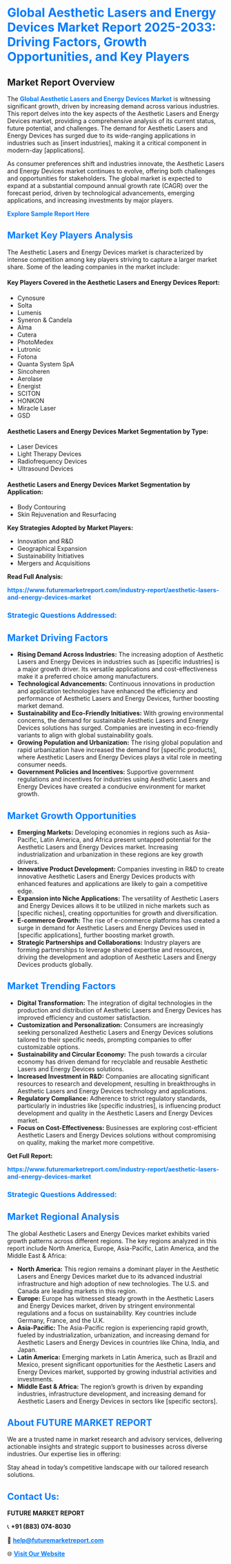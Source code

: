 <h1 style="color: #007BFF;">Global Aesthetic Lasers and Energy Devices Market Report 2025-2033: Driving Factors, Growth Opportunities, and Key Players</h1>

<section id="overview">
<h2>Market Report Overview</h2>
<p>The <a href="https://www.futuremarketreport.com/industry-report/aesthetic-lasers-and-energy-devices-market" style="color: #007BFF; text-decoration: none;"><strong>Global Aesthetic Lasers and Energy Devices Market</strong></a> is witnessing significant growth, driven by increasing demand across various industries. This report delves into the key aspects of the Aesthetic Lasers and Energy Devices market, providing a comprehensive analysis of its current status, future potential, and challenges. The demand for Aesthetic Lasers and Energy Devices has surged due to its wide-ranging applications in industries such as [insert industries], making it a critical component in modern-day [applications].</p>
<p>As consumer preferences shift and industries innovate, the Aesthetic Lasers and Energy Devices market continues to evolve, offering both challenges and opportunities for stakeholders. The global market is expected to expand at a substantial compound annual growth rate (CAGR) over the forecast period, driven by technological advancements, emerging applications, and increasing investments by major players.</p>
</section>

<section id="overview">
<p><a href="https://www.futuremarketreport.com/request-sample/reportId=85924" style="color: #007BFF; text-decoration: none;"><strong>Explore Sample Report Here</strong></a></p>
</section>

<section id="key-players">
<h2 style="color: #007BFF;">Market Key Players Analysis</h2>
<p>The Aesthetic Lasers and Energy Devices market is characterized by intense competition among key players striving to capture a larger market share. Some of the leading companies in the market include:</p>
<h4>Key Players Covered in the Aesthetic Lasers and Energy Devices Report:</h4>
<ul><li>Cynosure</li><li>Solta</li><li>Lumenis</li><li>Syneron &amp; Candela</li><li>Alma</li><li>Cutera</li><li>PhotoMedex</li><li>Lutronic</li><li>Fotona</li><li>Quanta System SpA</li><li>Sincoheren</li><li>Aerolase</li><li>Energist</li><li>SCITON</li><li>HONKON</li><li>Miracle Laser</li><li>GSD</li></ul>
<h4>Aesthetic Lasers and Energy Devices Market Segmentation by Type:</h4>
<ul><li>Laser Devices</li><li>Light Therapy Devices</li><li>Radiofrequency Devices</li><li>Ultrasound Devices</li></ul>

<h4>Aesthetic Lasers and Energy Devices Market Segmentation by Application:</h4>
<ul><li>Body Contouring</li><li>Skin Rejuvenation and Resurfacing</li></ul>
<p><strong>Key Strategies Adopted by Market Players:</strong></p>
<ul>
<li>Innovation and R&D</li>
<li>Geographical Expansion</li>
<li>Sustainability Initiatives</li>
<li>Mergers and Acquisitions</li>
</ul>
</section>

<section>
<p><strong>Read Full Analysis: </strong></p><a href="https://www.futuremarketreport.com/industry-report/aesthetic-lasers-and-energy-devices-market" style="color: #007BFF; text-decoration: none;"><strong>https://www.futuremarketreport.com/industry-report/aesthetic-lasers-and-energy-devices-market</strong></a>
<h3 style="color: #007BFF;">Strategic Questions Addressed:</h3>
</section>

<section id="driving-factors">
<h2 style="color: #007BFF;">Market Driving Factors</h2>
<ul>
<li><strong>Rising Demand Across Industries:</strong> The increasing adoption of Aesthetic Lasers and Energy Devices in industries such as [specific industries] is a major growth driver. Its versatile applications and cost-effectiveness make it a preferred choice among manufacturers.</li>
<li><strong>Technological Advancements:</strong> Continuous innovations in production and application technologies have enhanced the efficiency and performance of Aesthetic Lasers and Energy Devices, further boosting market demand.</li>
<li><strong>Sustainability and Eco-Friendly Initiatives:</strong> With growing environmental concerns, the demand for sustainable Aesthetic Lasers and Energy Devices solutions has surged. Companies are investing in eco-friendly variants to align with global sustainability goals.</li>
<li><strong>Growing Population and Urbanization:</strong> The rising global population and rapid urbanization have increased the demand for [specific products], where Aesthetic Lasers and Energy Devices plays a vital role in meeting consumer needs.</li>
<li><strong>Government Policies and Incentives:</strong> Supportive government regulations and incentives for industries using Aesthetic Lasers and Energy Devices have created a conducive environment for market growth.</li>
</ul>
</section>

<section id="growth-opportunities">
<h2 style="color: #007BFF;">Market Growth Opportunities</h2>
<ul>
<li><strong>Emerging Markets:</strong> Developing economies in regions such as Asia-Pacific, Latin America, and Africa present untapped potential for the Aesthetic Lasers and Energy Devices market. Increasing industrialization and urbanization in these regions are key growth drivers.</li>
<li><strong>Innovative Product Development:</strong> Companies investing in R&D to create innovative Aesthetic Lasers and Energy Devices products with enhanced features and applications are likely to gain a competitive edge.</li>
<li><strong>Expansion into Niche Applications:</strong> The versatility of Aesthetic Lasers and Energy Devices allows it to be utilized in niche markets such as [specific niches], creating opportunities for growth and diversification.</li>
<li><strong>E-commerce Growth:</strong> The rise of e-commerce platforms has created a surge in demand for Aesthetic Lasers and Energy Devices used in [specific applications], further boosting market growth.</li>
<li><strong>Strategic Partnerships and Collaborations:</strong> Industry players are forming partnerships to leverage shared expertise and resources, driving the development and adoption of Aesthetic Lasers and Energy Devices products globally.</li>
</ul>
</section>

<section id="trending-factors">
<h2 style="color: #007BFF;">Market Trending Factors</h2>
<ul>
<li><strong>Digital Transformation:</strong> The integration of digital technologies in the production and distribution of Aesthetic Lasers and Energy Devices has improved efficiency and customer satisfaction.</li>
<li><strong>Customization and Personalization:</strong> Consumers are increasingly seeking personalized Aesthetic Lasers and Energy Devices solutions tailored to their specific needs, prompting companies to offer customizable options.</li>
<li><strong>Sustainability and Circular Economy:</strong> The push towards a circular economy has driven demand for recyclable and reusable Aesthetic Lasers and Energy Devices solutions.</li>
<li><strong>Increased Investment in R&D:</strong> Companies are allocating significant resources to research and development, resulting in breakthroughs in Aesthetic Lasers and Energy Devices technology and applications.</li>
<li><strong>Regulatory Compliance:</strong> Adherence to strict regulatory standards, particularly in industries like [specific industries], is influencing product development and quality in the Aesthetic Lasers and Energy Devices market.</li>
<li><strong>Focus on Cost-Effectiveness:</strong> Businesses are exploring cost-efficient Aesthetic Lasers and Energy Devices solutions without compromising on quality, making the market more competitive.</li>
</ul>
</section>

<section>
<p><strong>Get Full Report: </strong></p><a href="https://www.futuremarketreport.com/industry-report/aesthetic-lasers-and-energy-devices-market" style="color: #007BFF; text-decoration: none;"><strong>https://www.futuremarketreport.com/industry-report/aesthetic-lasers-and-energy-devices-market</strong></a>
<h3 style="color: #007BFF;">Strategic Questions Addressed:</h3>
</section>


<section id="regional-analysis">
<h2 style="color: #007BFF;">Market Regional Analysis</h2>
<p>The global Aesthetic Lasers and Energy Devices market exhibits varied growth patterns across different regions. The key regions analyzed in this report include North America, Europe, Asia-Pacific, Latin America, and the Middle East & Africa:</p>
<ul>
<li><strong>North America:</strong> This region remains a dominant player in the Aesthetic Lasers and Energy Devices market due to its advanced industrial infrastructure and high adoption of new technologies. The U.S. and Canada are leading markets in this region.</li>
<li><strong>Europe:</strong> Europe has witnessed steady growth in the Aesthetic Lasers and Energy Devices market, driven by stringent environmental regulations and a focus on sustainability. Key countries include Germany, France, and the U.K.</li>
<li><strong>Asia-Pacific:</strong> The Asia-Pacific region is experiencing rapid growth, fueled by industrialization, urbanization, and increasing demand for Aesthetic Lasers and Energy Devices in countries like China, India, and Japan.</li>
<li><strong>Latin America:</strong> Emerging markets in Latin America, such as Brazil and Mexico, present significant opportunities for the Aesthetic Lasers and Energy Devices market, supported by growing industrial activities and investments.</li>
<li><strong>Middle East & Africa:</strong> The region’s growth is driven by expanding industries, infrastructure development, and increasing demand for Aesthetic Lasers and Energy Devices in sectors like [specific sectors].</li>
</ul>
</section>

<footer>
<h2 style="color: #007BFF;">About FUTURE MARKET REPORT</h2>
<p>We are a trusted name in market research and advisory services, delivering actionable insights and strategic support to businesses across diverse industries. Our expertise lies in offering:</p>

<p>Stay ahead in today’s competitive landscape with our tailored research solutions.</p>

<h2 style="color: #007BFF;">Contact Us:</h2>
<p><strong>FUTURE MARKET REPORT</strong></p>
<p>📞 <strong>+91 (883) 074-8030</strong></p>
<p>📧 <strong><a href="mailto:help@futuremarketreport.com" style="color: #007BFF;">help@futuremarketreport.com</a></strong></p>
<p>🌐 <strong><a href="https://www.futuremarketreport.com/" style="color: #007BFF;">Visit Our Website</a></strong></p>
</footer>